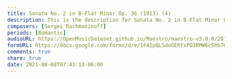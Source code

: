 ```yaml
---
title: Sonata No. 2 in B-Flat Minor Op. 36 (1913) (4)
description: This is the description for Sonata No. 2 in B-Flat Minor Op. 36 (1913) by Sergei Rachmaninoff
composers: [Sergei Rachmaninoff]
periods: [Romantic]
audioURL: https://OpenMusicDataset.github.io/Maestro/maestro-v3.0.0/2011/MIDI-Unprocessed_12_R3_2011_MID--AUDIO_R3-D4_09_Track09_wav.midi
formURL: https://docs.google.com/forms/d/e/1FAIpQLSdoGERFxPD3RMW6cShb7O1AW1ncr17QBqMdJ4htSPwVKMThZQ/viewform
comments: true
share: true
date: 2021-08-08T07:43:13-06:00
---
```

